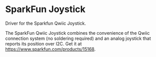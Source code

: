 # SparkFun Joystick

Driver for the Sparkfun Qwiic Joystick.

The SparkFun Qwiic Joystick combines the convenience of the Qwiic connection
system (no soldering required) and an analog joystick that reports its position
over I2C. Get it at https://www.sparkfun.com/products/15168.
